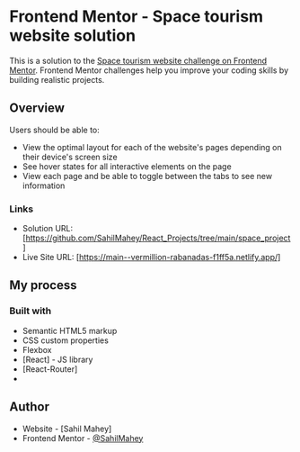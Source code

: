 # Frontend Mentor - Space tourism website solution

This is a solution to the [Space tourism website challenge on Frontend Mentor](https://www.frontendmentor.io/challenges/space-tourism-multipage-website-gRWj1URZ3). Frontend Mentor challenges help you improve your coding skills by building realistic projects. 



## Overview

Users should be able to:

- View the optimal layout for each of the website's pages depending on their device's screen size
- See hover states for all interactive elements on the page
- View each page and be able to toggle between the tabs to see new information



### Links

- Solution URL: [https://github.com/SahilMahey/React_Projects/tree/main/space_project]
- Live Site URL: [https://main--vermillion-rabanadas-f1ff5a.netlify.app/]

## My process

### Built with

- Semantic HTML5 markup
- CSS custom properties
- Flexbox
- [React] - JS library
- [React-Router]
- 







## Author

- Website - [Sahil Mahey]
- Frontend Mentor - [@SahilMahey](https://www.frontendmentor.io/profile/SahilMahey)





